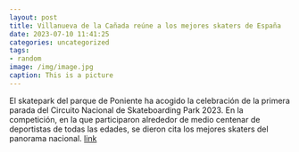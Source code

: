 ```yaml
---
layout: post
title: Villanueva de la Cañada reúne a los mejores skaters de España
date: 2023-07-10 11:41:25
categories: uncategorized
tags:
- random
image: /img/image.jpg
caption: This is a picture
---
```

El skatepark del parque de Poniente ha acogido la celebración de la primera parada del Circuito Nacional de Skateboarding Park 2023. En la competición, en la que participaron alrededor de medio centenar de deportistas de todas las edades, se dieron cita los mejores skaters del panorama nacional.   [link](https://www.ayto-villacanada.es/tu-ayuntamiento/villanueva-de-la-canada-reune-a-los-mejores-skaters-de-espana/)
